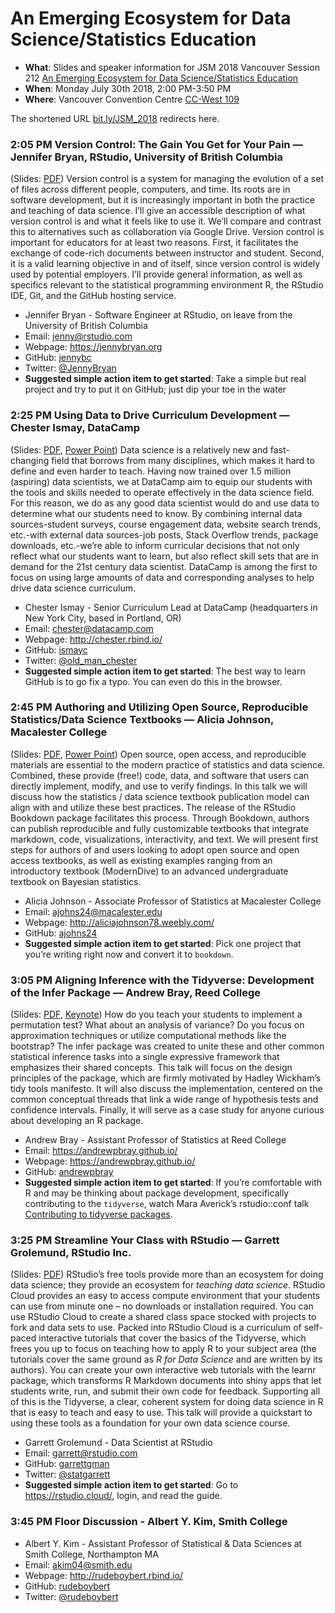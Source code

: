 An Emerging Ecosystem for Data Science/Statistics Education
================

  - **What**: Slides and speaker information for JSM 2018 Vancouver
    Session 212 [An Emerging Ecosystem for Data Science/Statistics
    Education](https://ww2.amstat.org/meetings/jsm/2018/onlineprogram/ActivityDetails.cfm?sessionid=214992)
  - **When**: Monday July 30th 2018, 2:00 PM-3:50 PM
  - **Where**: Vancouver Convention Centre
    [CC-West 109](https://www.vancouverconventioncentre.com/facility/floor-plans-and-specs)

The shortened URL [bit.ly/JSM\_2018](https://bit.ly/JSM_2018) redirects
here.
<!--[bit.ly/2018JSM_ecosystem](http://bit.ly/2018JSM_ecosystem)-->

### 2:05 PM Version Control: The Gain You Get for Your Pain — Jennifer Bryan, RStudio, University of British Columbia

(Slides: [PDF](Bryan/bryan-jsm-version-control.pdf)) Version control is
a system for managing the evolution of a set of files across different
people, computers, and time. Its roots are in software development, but
it is increasingly important in both the practice and teaching of data
science. I’ll give an accessible description of what version control is
and what it feels like to use it. We’ll compare and contrast this to
alternatives such as collaboration via Google Drive. Version control is
important for educators for at least two reasons. First, it facilitates
the exchange of code-rich documents between instructor and student.
Second, it is a valid learning objective in and of itself, since version
control is widely used by potential employers. I’ll provide general
information, as well as specifics relevant to the statistical
programming environment R, the RStudio IDE, Git, and the GitHub hosting
service.

  - Jennifer Bryan - Software Engineer at RStudio, on leave from the
    University of British Columbia
  - Email: <jenny@rstudio.com>
  - Webpage: <https://jennybryan.org>
  - GitHub: [jennybc](https://github.com/jennybc)
  - Twitter: [@JennyBryan](https://twitter.com/JennyBryan)
  - **Suggested simple action item to get started**: Take a simple but
    real project and try to put it on GitHub; just dip your toe in the
    water

### 2:25 PM Using Data to Drive Curriculum Development — Chester Ismay, DataCamp

(Slides: [PDF](Ismay/ismay_data-driven-curriculum-development.pdf),
[Power Point](Ismay/ismay_data-driven-curriculum-development.pptx)) Data
science is a relatively new and fast-changing field that borrows from
many disciplines, which makes it hard to define and even harder to
teach. Having now trained over 1.5 million (aspiring) data scientists,
we at DataCamp aim to equip our students with the tools and skills
needed to operate effectively in the data science field. For this
reason, we do as any good data scientist would do and use data to
determine what our students need to know. By combining internal data
sources-student surveys, course engagement data, website search trends,
etc.-with external data sources-job posts, Stack Overflow trends,
package downloads, etc.-we’re able to inform curricular decisions that
not only reflect what our students want to learn, but also reflect skill
sets that are in demand for the 21st century data scientist. DataCamp is
among the first to focus on using large amounts of data and
corresponding analyses to help drive data science curriculum.

  - Chester Ismay - Senior Curriculum Lead at DataCamp (headquarters in
    New York City, based in Portland, OR)
  - Email: <chester@datacamp.com>
  - Webpage: <http://chester.rbind.io/>
  - GitHub: [ismayc](https://github.com/ismayc)
  - Twitter: [@old\_man\_chester](https://twitter.com/old_man_chester)
  - **Suggested simple action item to get started**: The best way to
    learn GitHub is to go fix a typo. You can even do this in the
    browser.

### 2:45 PM Authoring and Utilizing Open Source, Reproducible Statistics/Data Science Textbooks — Alicia Johnson, Macalester College

(Slides: [PDF](Johnson/Alicia%20Johnson%20JSM%202018%20.pdf), [Power
Point](Johnson/Alicia%20Johnson%20JSM%202018%20.pptx)) Open source, open
access, and reproducible materials are essential to the modern practice
of statistics and data science. Combined, these provide (free\!) code,
data, and software that users can directly implement, modify, and use to
verify findings. In this talk we will discuss how the statistics / data
science textbook publication model can align with and utilize these best
practices. The release of the RStudio Bookdown package facilitates this
process. Through Bookdown, authors can publish reproducible and fully
customizable textbooks that integrate markdown, code, visualizations,
interactivity, and text. We will present first steps for authors of and
users looking to adopt open source and open access textbooks, as well as
existing examples ranging from an introductory textbook (ModernDive) to
an advanced undergraduate textbook on Bayesian statistics.

  - Alicia Johnson - Associate Professor of Statistics at Macalester
    College
  - Email: <ajohns24@macalester.edu>
  - Webpage: <http://aliciajohnson78.weebly.com/>
  - GitHub: [ajohns24](https://github.com/ajohns24)
  - **Suggested simple action item to get started**: Pick one project
    that you’re writing right now and convert it to
`bookdown`.

### 3:05 PM Aligning Inference with the Tidyverse: Development of the Infer Package — Andrew Bray, Reed College

(Slides: [PDF](Bray/infer-jsm-2018.pdf),
[Keynote](Bray/infer-jsm-2018.key)) How do you teach your students to
implement a permutation test? What about an analysis of variance? Do you
focus on approximation techniques or utilize computational methods like
the bootstrap? The infer package was created to unite these and other
common statistical inference tasks into a single expressive framework
that emphasizes their shared concepts. This talk will focus on the
design principles of the package, which are firmly motivated by Hadley
Wickham’s tidy tools manifesto. It will also discuss the implementation,
centered on the common conceptual threads that link a wide range of
hypothesis tests and confidence intervals. Finally, it will serve as a
case study for anyone curious about developing an R package.

  - Andrew Bray - Assistant Professor of Statistics at Reed College
  - Email: <https://andrewpbray.github.io/>
  - Webpage: <https://andrewpbray.github.io/>
  - GitHub: [andrewpbray](https://github.com/andrewpbray)
  - **Suggested simple action item to get started**: If you’re
    comfortable with R and may be thinking about package development,
    specifically contributing to the `tidyverse`, watch Mara Averick’s
    rstudio::conf talk [Contributing to tidyverse
    packages](https://www.rstudio.com/resources/videos/contributing-to-tidyverse-packages/).

### 3:25 PM Streamline Your Class with RStudio — Garrett Grolemund, RStudio Inc.

(Slides: [PDF](Grolemund/JSM-2018.pdf)) RStudio’s free tools provide
more than an ecosystem for doing data science; they provide an ecosystem
for *teaching data science*. RStudio Cloud provides an easy to access
compute environment that your students can use from minute one – no
downloads or installation required. You can use RStudio Cloud to create
a shared class space stocked with projects to fork and data sets to use.
Packed into RStudio Cloud is a curriculum of self-paced interactive
tutorials that cover the basics of the Tidyverse, which frees you up to
focus on teaching how to apply R to your subject area (the tutorials
cover the same ground as *R for Data Science* and are written by its
authors). You can create your own interactive web tutorials with the
learnr package, which transforms R Markdown documents into shiny apps
that let students write, run, and submit their own code for feedback.
Supporting all of this is the Tidyverse, a clear, coherent system for
doing data science in R that is easy to teach and easy to use. This talk
will provide a quickstart to using these tools as a foundation for your
own data science course.

  - Garrett Grolemund - Data Scientist at RStudio
  - Email: <garrett@rstudio.com>
  - GitHub: [garrettgman](https://github.com/garrettgman)
  - Twitter: [@statgarrett](https://twitter.com/statgarrett)
  - **Suggested simple action item to get started**: Go to
    <https://rstudio.cloud/>, login, and read the guide.

### 3:45 PM Floor Discussion - Albert Y. Kim, Smith College

  - Albert Y. Kim - Assistant Professor of Statistical & Data Sciences
    at Smith College, Northampton MA
  - Email: <akim04@smith.edu>
  - Webpage: <http://rudeboybert.rbind.io/>
  - GitHub: [rudeboybert](https://github.com/rudeboybert)
  - Twitter: [@rudeboybert](https://twitter.com/rudeboybert)
